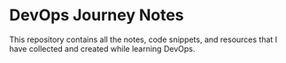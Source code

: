 # DevOps Journey Notes
 This repository contains all the notes, code snippets, and resources that I have collected and created while learning DevOps. 
